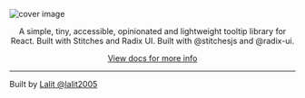 ![cover image](https://user-images.githubusercontent.com/69138026/174492815-dfd61f4a-764c-4be1-ba85-3307b01c7ec5.png)

<p align="center">
  A simple, tiny, accessible, opinionated and lightweight tooltip library for React. Built with Stitches and Radix UI. Built with @stitchesjs and @radix-ui.
</p>

<p align="center"><a href="https://hyperdocs.netlify.app/rtt">View docs for more info</a></p>

---

Built by [Lalit @lalit2005](/lalit2005)
